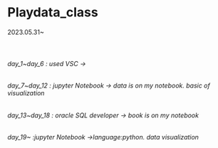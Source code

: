 # Playdata_class
2023.05.31~
<br>
<br>
<br>
###### day_1~day_6 : used VSC ->
###### day_7~day_12 : jupyter Notebook -> data is on my notebook. basic of visualization
###### day_13~day_18 : oracle SQL developer -> book is on my notebook 
###### day_19~       :jupyter Notebook ->language:python. data visualization
